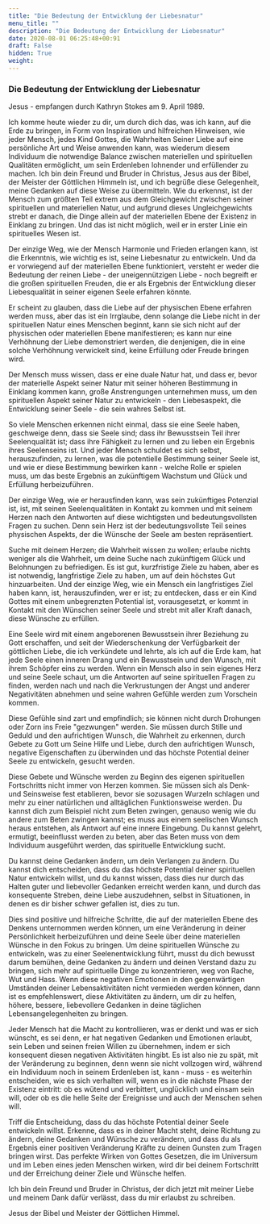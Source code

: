 ```yaml
---
title: "Die Bedeutung der Entwicklung der Liebesnatur"
menu_title: ""
description: "Die Bedeutung der Entwicklung der Liebesnatur"
date: 2020-08-01 06:25:48+00:91
draft: False
hidden: True
weight:
---
```

### Die Bedeutung der Entwicklung der Liebesnatur

Jesus - empfangen durch Kathryn Stokes am 9. April 1989.

Ich komme heute wieder zu dir, um durch dich das, was ich kann, auf die Erde zu bringen, in Form von Inspiration und hilfreichen Hinweisen, wie jeder Mensch, jedes Kind Gottes, die Wahrheiten Seiner Liebe auf eine persönliche Art und Weise anwenden kann, was wiederum diesem Individuum die notwendige Balance zwischen materiellen und spirituellen Qualitäten ermöglicht, um sein Erdenleben lohnender und erfüllender zu machen. Ich bin dein Freund und Bruder in Christus, Jesus aus der Bibel, der Meister der Göttlichen Himmeln ist, und ich begrüße diese Gelegenheit, meine Gedanken auf diese Weise zu übermitteln.
Wie du erkennst, ist der Mensch zum größten Teil extrem aus dem Gleichgewicht zwischen seiner spirituellen und materiellen Natur, und aufgrund dieses Ungleichgewichts strebt er danach, die Dinge allein auf der materiellen Ebene der Existenz in Einklang zu bringen. Und das ist nicht möglich, weil er in erster Linie ein spirituelles Wesen ist.

Der einzige Weg, wie der Mensch Harmonie und Frieden erlangen kann, ist die Erkenntnis, wie wichtig es ist, seine Liebesnatur zu entwickeln. Und da er vorwiegend auf der materiellen Ebene funktioniert, versteht er weder die Bedeutung der reinen Liebe - der uneigennützigen Liebe - noch begreift er die großen spirituellen Freuden, die er als Ergebnis der Entwicklung dieser Liebesqualität in seiner eigenen Seele erfahren könnte.

Er scheint zu glauben, dass die Liebe auf der physischen Ebene erfahren werden muss, aber das ist ein Irrglaube, denn solange die Liebe nicht in der spirituellen Natur eines Menschen beginnt, kann sie sich nicht auf der physischen oder materiellen Ebene manifestieren; es kann nur eine Verhöhnung der Liebe demonstriert werden, die denjenigen, die in eine solche Verhöhnung verwickelt sind, keine Erfüllung oder Freude bringen wird.

Der Mensch muss wissen, dass er eine duale Natur hat, und dass er, bevor der materielle Aspekt seiner Natur mit seiner höheren Bestimmung in Einklang kommen kann, große Anstrengungen unternehmen muss, um den spirituellen Aspekt seiner Natur zu entwickeln - den Liebesaspekt, die Entwicklung seiner Seele - die sein wahres Selbst ist.

So viele Menschen erkennen nicht einmal, dass sie eine Seele haben, geschweige denn, dass sie Seele sind; dass ihr Bewusstsein Teil ihrer Seelenqualität ist; dass ihre Fähigkeit zu lernen und zu lieben ein Ergebnis ihres Seelenseins ist. Und jeder Mensch schuldet es sich selbst, herauszufinden, zu lernen, was die potentielle Bestimmung seiner Seele ist, und wie er diese Bestimmung bewirken kann - welche Rolle er spielen muss, um das beste Ergebnis an zukünftigem Wachstum und Glück und Erfüllung herbeizuführen.

Der einzige Weg, wie er herausfinden kann, was sein zukünftiges Potenzial ist, ist, mit seinen Seelenqualitäten in Kontakt zu kommen und mit seinem Herzen nach den Antworten auf diese wichtigsten und bedeutungsvollsten Fragen zu suchen. Denn sein Herz ist der bedeutungsvollste Teil seines physischen Aspekts, der die Wünsche der Seele am besten repräsentiert.

Suche mit deinem Herzen; die Wahrheit wissen zu wollen; erlaube nichts weniger als die Wahrheit, um deine Suche nach zukünftigem Glück und Belohnungen zu befriedigen. Es ist gut, kurzfristige Ziele zu haben, aber es ist notwendig, langfristige Ziele zu haben, um auf dein höchstes Gut hinzuarbeiten. Und der einzige Weg, wie ein Mensch ein langfristiges Ziel haben kann, ist, herauszufinden, wer er ist; zu entdecken, dass er ein Kind Gottes mit einem unbegrenzten Potential ist, vorausgesetzt, er kommt in Kontakt mit den Wünschen seiner Seele und strebt mit aller Kraft danach, diese Wünsche zu erfüllen.

Eine Seele wird mit einem angeborenen Bewusstsein ihrer Beziehung zu Gott erschaffen, und seit der Wiederschenkung der Verfügbarkeit der göttlichen Liebe, die ich verkündete und lehrte, als ich auf die Erde kam, hat jede Seele einen inneren Drang und ein Bewusstsein und den Wunsch, mit ihrem Schöpfer eins zu werden. Wenn ein Mensch also in sein eigenes Herz und seine Seele schaut, um die Antworten auf seine spirituellen Fragen zu finden, werden nach und nach die Verkrustungen der Angst und anderer Negativitäten abnehmen und seine wahren Gefühle werden zum Vorschein kommen.

Diese Gefühle sind zart und empfindlich; sie können nicht durch Drohungen oder Zorn ins Freie "gezwungen" werden. Sie müssen durch Stille und Geduld und den aufrichtigen Wunsch, die Wahrheit zu erkennen, durch Gebete zu Gott um Seine Hilfe und Liebe, durch den aufrichtigen Wunsch, negative Eigenschaften zu überwinden und das höchste Potential deiner Seele zu entwickeln, gesucht werden.

Diese Gebete und Wünsche werden zu Beginn des eigenen spirituellen Fortschritts nicht immer von Herzen kommen. Sie müssen sich als Denk- und Seinsweise fest etablieren, bevor sie sozusagen Wurzeln schlagen und mehr zu einer natürlichen und alltäglichen Funktionsweise werden. Du kannst dich zum Beispiel nicht zum Beten zwingen, genauso wenig wie du andere zum Beten zwingen kannst; es muss aus einem seelischen Wunsch heraus entstehen, als Antwort auf eine innere Eingebung. Du kannst gelehrt, ermutigt, beeinflusst werden zu beten, aber das Beten muss von dem Individuum ausgeführt werden, das spirituelle Entwicklung sucht.

Du kannst deine Gedanken ändern, um dein Verlangen zu ändern. Du kannst dich entscheiden, dass du das höchste Potential deiner spirituellen Natur entwickeln willst, und du kannst wissen, dass dies nur durch das Halten guter und liebevoller Gedanken erreicht werden kann, und durch das konsequente Streben, deine Liebe auszudehnen, selbst in Situationen, in denen es dir bisher schwer gefallen ist, dies zu tun.

Dies sind positive und hilfreiche Schritte, die auf der materiellen Ebene des Denkens unternommen werden können, um eine Veränderung in deiner Persönlichkeit herbeizuführen und deine Seele über deine materiellen Wünsche in den Fokus zu bringen. Um deine spirituellen Wünsche zu entwickeln, was zu einer Seelenentwicklung führt, musst du dich bewusst darum bemühen, deine Gedanken zu ändern und deinen Verstand dazu zu bringen, sich mehr auf spirituelle Dinge zu konzentrieren, weg von Rache, Wut und Hass. Wenn diese negativen Emotionen in den gegenwärtigen Umständen deiner Lebensaktivitäten nicht vermieden werden können, dann ist es empfehlenswert, diese Aktivitäten zu ändern, um dir zu helfen, höhere, bessere, liebevollere Gedanken in deine täglichen Lebensangelegenheiten zu bringen.

Jeder Mensch hat die Macht zu kontrollieren, was er denkt und was er sich wünscht, es sei denn, er hat negativen Gedanken und Emotionen erlaubt, sein Leben und seinen freien Willen zu übernehmen, indem er sich konsequent diesen negativen Aktivitäten hingibt. Es ist also nie zu spät, mit der Veränderung zu beginnen, denn wenn sie nicht vollzogen wird, während ein Individuum noch in seinem Erdenleben ist, kann - muss - es weiterhin entscheiden, wie es sich verhalten will, wenn es in die nächste Phase der Existenz eintritt: ob es wütend und verbittert, unglücklich und einsam sein will, oder ob es die helle Seite der Ereignisse und auch der Menschen sehen will.

Triff die Entscheidung, dass du das höchste Potential deiner Seele entwickeln willst. Erkenne, dass es in deiner Macht steht, deine Richtung zu ändern, deine Gedanken und Wünsche zu verändern, und dass du als Ergebnis einer positiven Veränderung Kräfte zu deinen Gunsten zum Tragen bringen wirst. Das perfekte Wirken von Gottes Gesetzen, die im Universum und im Leben eines jeden Menschen wirken, wird dir bei deinem Fortschritt und der Erreichung deiner Ziele und Wünsche helfen.

Ich bin dein Freund und Bruder in Christus, der dich jetzt mit meiner Liebe und meinem Dank dafür verlässt, dass du mir erlaubst zu schreiben.

Jesus der Bibel und Meister der Göttlichen Himmel.
